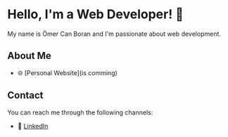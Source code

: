 # Hello, I'm a Web Developer! 👋

My name is Ömer Can Boran and I'm passionate about web development.

## About Me

- 🌐 [Personal Website](is comming)
<!--

## Projects

- 🚀 [First Project](is comming)
- 🌟 [Second Project](is comming)

-->
## Contact

You can reach me through the following channels:

- 💼 [LinkedIn](https://www.linkedin.com/in/omerboran22/)